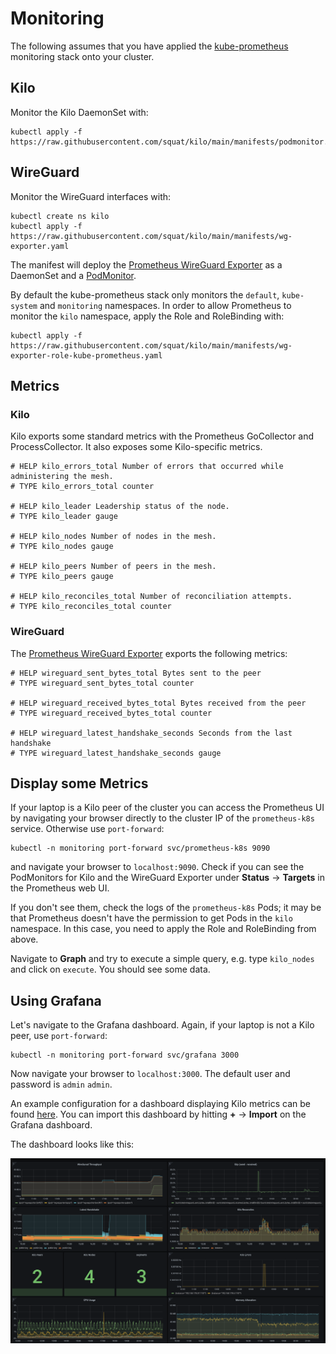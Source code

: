 # Monitoring

The following assumes that you have applied the [kube-prometheus](https://github.com/prometheus-operator/kube-prometheus) monitoring stack onto your cluster.

## Kilo

Monitor the Kilo DaemonSet with:
```shell
kubectl apply -f https://raw.githubusercontent.com/squat/kilo/main/manifests/podmonitor.yaml
```

## WireGuard

Monitor the WireGuard interfaces with:
```shell
kubectl create ns kilo
kubectl apply -f https://raw.githubusercontent.com/squat/kilo/main/manifests/wg-exporter.yaml
```

The manifest will deploy the [Prometheus WireGuard Exporter](https://github.com/MindFlavor/prometheus_wireguard_exporter) as a DaemonSet and a [PodMonitor](https://docs.openshift.com/container-platform/4.8/rest_api/monitoring_apis/podmonitor-monitoring-coreos-com-v1.html).

By default the kube-prometheus stack only monitors the `default`, `kube-system` and `monitoring` namespaces.
In order to allow Prometheus to monitor the `kilo` namespace, apply the Role and RoleBinding with:
```shell
kubectl apply -f https://raw.githubusercontent.com/squat/kilo/main/manifests/wg-exporter-role-kube-prometheus.yaml
```

## Metrics

### Kilo

Kilo exports some standard metrics with the Prometheus GoCollector and ProcessCollector.
It also exposes some Kilo-specific metrics.

```
# HELP kilo_errors_total Number of errors that occurred while administering the mesh.
# TYPE kilo_errors_total counter

# HELP kilo_leader Leadership status of the node.
# TYPE kilo_leader gauge

# HELP kilo_nodes Number of nodes in the mesh.
# TYPE kilo_nodes gauge

# HELP kilo_peers Number of peers in the mesh.
# TYPE kilo_peers gauge

# HELP kilo_reconciles_total Number of reconciliation attempts.
# TYPE kilo_reconciles_total counter
```

### WireGuard

The [Prometheus WireGuard Exporter](https://github.com/MindFlavor/prometheus_wireguard_exporter) exports the following metrics:

```
# HELP wireguard_sent_bytes_total Bytes sent to the peer
# TYPE wireguard_sent_bytes_total counter

# HELP wireguard_received_bytes_total Bytes received from the peer
# TYPE wireguard_received_bytes_total counter

# HELP wireguard_latest_handshake_seconds Seconds from the last handshake
# TYPE wireguard_latest_handshake_seconds gauge
```

## Display some Metrics

If your laptop is a Kilo peer of the cluster you can access the Prometheus UI by navigating your browser directly to the cluster IP of the `prometheus-k8s` service.
Otherwise use `port-forward`:
```shell
kubectl -n monitoring port-forward svc/prometheus-k8s 9090
```
and navigate your browser to `localhost:9090`.
Check if you can see the PodMonitors for Kilo and the WireGuard Exporter under **Status** -> **Targets** in the Prometheus web UI.

If you don't see them, check the logs of the `prometheus-k8s` Pods; it may be that Prometheus doesn't have the permission to get Pods in the `kilo` namespace.
In this case, you need to apply the Role and RoleBinding from above.

Navigate to **Graph** and try to execute a simple query, e.g. type `kilo_nodes` and click on `execute`.
You should see some data.

## Using Grafana

Let's navigate to the Grafana dashboard.
Again, if your laptop is not a Kilo peer, use `port-forward`:
```shell
kubectl -n monitoring port-forward svc/grafana 3000
```

Now navigate your browser to `localhost:3000`.
The default user and password is `admin` `admin`.

An example configuration for a dashboard displaying Kilo metrics can be found [here](https://raw.githubusercontent.com/squat/kilo/main/docs/grafana/kilo.json).
You can import this dashboard by hitting **+** -> **Import** on the Grafana dashboard.

The dashboard looks like this:

<img src="./graphs/kilo.png" />

